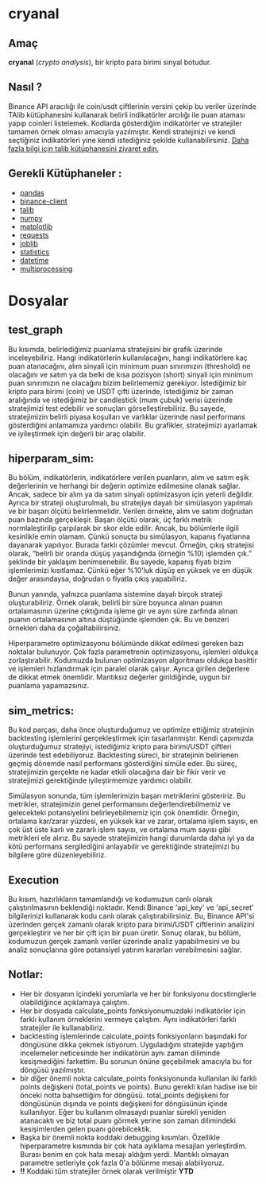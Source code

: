# cryanal
## Amaç 
**cryanal** (*crypto* *analysis*), bir kripto para birimi sinyal botudur.
## Nasıl ? 
Binance API aracılığı ile coin/usdt çiftlerinin versini çekip bu veriler üzerinde TAlib kütüphanesini kullanarak belirli indikatörler arcılığı ile puan ataması yapıp coinleri listelemek. 
Kodlarda gösterdiğim indikatörler ve stratejiler tamamen örnek olması amacıyla yazılmıştır. Kendi stratejinizi ve kendi seçtiğiniz indikatörleri yine kendi istediğiniz şekilde kullanabilirsiniz. [Daha fazla bilgi için talib kütüphanesini ziyaret edin.](https://github.com/mrjbq7/ta-lib)
## Gerekli Kütüphaneler :
- [pandas](https://pandas.pydata.org/)
- [binance-client](https://github.com/binance/binance-connector-python)
- [talib](https://github.com/mrjbq7/ta-lib)
- [numpy](https://numpy.org/)
- [matplotlib](https://matplotlib.org/)
- [requests](https://docs.python-requests.org/en/latest/)
- [joblib](https://joblib.readthedocs.io/en/latest/)
- [statistics](https://docs.python.org/3/library/statistics.html)
- [datetime](https://docs.python.org/3/library/datetime.html)
- [multiprocessing](https://docs.python.org/3/library/multiprocessing.html)

# Dosyalar
## test_graph 
Bu kısımda, belirlediğimiz puanlama stratejisini bir grafik üzerinde inceleyebiliriz. Hangi indikatörlerin kullanılacağını, hangi indikatörlere kaç puan atanacağını, alım sinyali için minimum puan sınırımızın (threshold) ne olacağını ve satım ya da belki de kısa pozisyon (short) sinyali için minimum puan sınırımızın ne olacağını bizim belirlememiz gerekiyor. İstediğimiz bir kripto para birimi (coin) ve USDT çifti üzerinde, istediğimiz bir zaman aralığında ve istediğimiz bir candlestick (mum çubuk) verisi üzerinde stratejimizi test edebilir ve sonuçları görselleştirebiliriz. Bu sayede, stratejimizin belirli piyasa koşulları ve varlıklar üzerinde nasıl performans gösterdiğini anlamamıza yardımcı olabilir. Bu grafikler, stratejimizi ayarlamak ve iyileştirmek için değerli bir araç olabilir.

## hiperparam_sim: 
Bu bölüm, indikatörlerin, indikatörlere verilen puanların, alım ve satım eşik değerlerinin ve herhangi bir değerin optimize edilmesine olanak sağlar. Ancak, sadece bir alım ya da satım sinyali optimizasyon için yeterli değildir. Ayrıca bir strateji oluşturulmalı, bu stratejiye dayalı bir simülasyon yapılmalı ve bir başarı ölçütü belirlenmelidir. Verilen örnekte, alım ve satım doğrudan puan bazında gerçekleşir. Başarı ölçütü olarak, üç farklı metrik normlaleştirilip çarpılarak bir skor elde edilir. Ancak, bu bölümlerle ilgili kesinlikle emin olamam. Çünkü sonuçta bu simülasyon, kapanış fiyatlarına dayanarak yapılıyor.
Burada farklı çözümler mevcut. Örneğin, çıkış stratejisi olarak, “belirli bir oranda düşüş yaşandığında (örneğin %10) işlemden çık.” şeklinde bir yaklaşım benimsenebilir. Bu sayede, kapanış fiyatı bizim işlemlerimizi kısıtlamaz. Çünkü eğer %10'luk düşüş en yüksek ve en düşük değer arasındaysa, doğrudan o fiyatla çıkış yapabiliriz.

Bunun yanında, yalnızca puanlama sistemine dayalı birçok strateji oluşturabiliriz. Örnek olarak, belirli bir süre boyunca alınan puanın ortalamasının üzerine çıktığında işleme gir ve aynı süre zarfında alınan puanın ortalamasının altına düştüğünde işlemden çık. Bu ve benzeri örnekleri daha da çoğaltabilirsiniz.

Hiperparametre optimizasyonu bölümünde dikkat edilmesi gereken bazı noktalar bulunuyor. Çok fazla parametrenin optimizasyonu, işlemleri oldukça zorlaştırabilir. Kodumuzda bulunan optimizasyon algoritması oldukça basittir ve işlemleri hızlandırmak için paralel olarak çalışır. Ayrıca girilen değerlere de dikkat etmek önemlidir. Mantıksız değerler girildiğinde, uygun bir puanlama yapamazsınız.

## sim_metrics: 
Bu kod parçası, daha önce oluşturduğumuz ve optimize ettiğimiz stratejinin backtesting işlemlerini gerçekleştirmek için tasarlanmıştır. Kendi çapımızda oluşturduğumuz stratejiyi, istediğimiz kripto para birimi/USDT çiftleri üzerinde test edebiliyoruz.
Backtesting süreci, bir stratejinin belirlenen geçmiş dönemde nasıl performans gösterdiğini simüle eder. Bu süreç, stratejimizin gerçekte ne kadar etkili olacağına dair bir fikir verir ve stratejimizi gerektiğinde iyileştirmemize yardımcı olabilir.

Simülasyon sonunda, tüm işlemlerimizin başarı metriklerini gösteririz. Bu metrikler, stratejimizin genel performansını değerlendirebilmemiz ve gelecekteki potansiyelini belirleyebilmemiz için çok önemlidir. Örneğin, ortalama kar/zarar yüzdesi, en yüksek kar ve zarar, ortalama işlem sayısı, en çok üst üste karlı ve zararlı işlem sayısı, ve ortalama mum sayısı gibi metrikleri ele alırız. Bu sayede stratejimizin hangi durumlarda daha iyi ya da kötü performans sergilediğini anlayabilir ve gerektiğinde stratejimizi bu bilgilere göre düzenleyebiliriz.

## Execution 
Bu kısım, hazırlıkların tamamlandığı ve kodumuzun canlı olarak çalıştırılmasının beklendiği noktadır. Kendi Binance 'api_key' ve 'api_secret' bilgilerinizi kullanarak kodu canlı olarak çalıştırabilirsiniz. Bu, Binance API'si üzerinden gerçek zamanlı olarak kripto para birimi/USDT çiftlerinin analizini gerçekleştirir ve her bir çift için bir puan üretir. Sonuç olarak, bu bölüm, kodumuzun gerçek zamanlı veriler üzerinde analiz yapabilmesini ve bu analiz sonuçlarına göre potansiyel yatırım kararları verebilmesini sağlar.

## Notlar:
* Her bir dosyanın içindeki yorumlarla ve her bir fonksiyonu docstirnglerle olabildiğince açıklamaya çalıştım.
* Her bir dosyada calculate_points fonksiyonumuzdaki indikatörler için farklı kullanım örneklerini vermeye çalıştım. Aynı indikatörleri farklı stratejiler ile kullanabiliriz.
* backtesting işlemlerinde calculate_points fonksiyonların başındaki for döngüsüne dikka çekmek istiyorum. Uyguladığım stratejide yaptığım incelemeler neticesinde her indikatörün aynı zaman diliminde kesişmediğini farkettim. Bu sorunun önüne geçebilmek amacıyla bu for döngüsü yazılmıştır.
* bir diğer önemli nokta calculate_points fonksiyonunda kullanılan iki farklı points değişkeni (total_points ve points). Bunu gerekli kılan hadise ise bir önceki notta bahsettiğim for döngüsü. total_points değişkeni for döngüsünün dışında ve points değişkeni for döngüsünün içinde kullanılıyor. Eğer bu kullanım olmasaydı puanlar sürekli yeniden atanacaktı ve biz total puanı görmek yerine son zaman dilimindeki kesişimlerden gelen puanı görebilcektik.
* Başka bir önemli nokta koddaki debugging kısımları. Özellikle hiperparametre kısmında bir çok hata ayıklama mesajları yerleştirdim. Burası benim en çok hata mesajı aldığım yerdi. Mantıklı olmayan parametre setleriyle çok fazla 0'a bölünme mesajı alabiliyoruz.
* **!!** Koddaki tüm stratejiler örnek olarak verilmiştir **YTD**  
